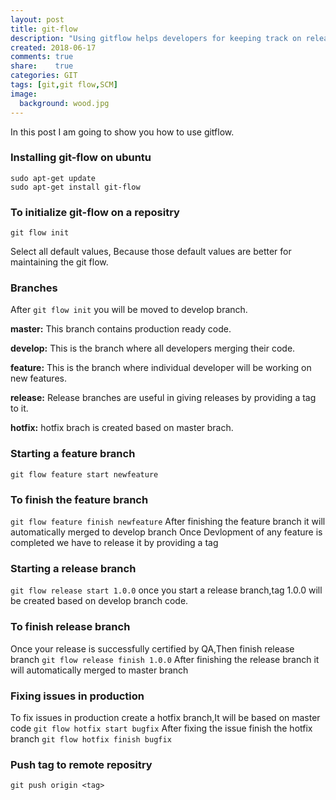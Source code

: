 ```yaml
---
layout: post
title: git-flow
description: "Using gitflow helps developers for keeping track on releases and features"
created: 2018-06-17
comments: true
share:    true
categories: GIT
tags: [git,git flow,SCM]
image:
  background: wood.jpg
---
```


In this post I am going to show you how to use gitflow.

### Installing git-flow on ubuntu
```unixo
sudo apt-get update
sudo apt-get install git-flow
```

### To initialize git-flow on a repositry
```unix
git flow init
```
Select all default values, Because those default values are better for maintaining the git flow.

### Branches

After ```git flow init``` you will be moved to develop branch. 

**master:** This branch contains production ready code.

**develop:** This is the branch where all developers merging their code.

**feature:** This is the branch where individual developer will be working on new features.

**release:** Release branches are useful in giving releases by providing a tag to it.

**hotfix:** hotfix brach is created based on master brach.

### Starting a feature branch

```git flow feature start newfeature```

### To finish the feature branch

```git flow feature finish newfeature```
After finishing the feature branch it will automatically merged to develop branch
Once Devlopment of any feature is completed we have to release it by providing a tag

### Starting a release branch

```git flow release start 1.0.0```
once you start a release branch,tag 1.0.0 will be created based on develop branch code.

### To finish release branch

Once your release is successfully certified by QA,Then finish release branch
```git flow release finish 1.0.0```
After finishing the release branch it will automatically merged to master branch

### Fixing issues in production

To fix issues in production create a hotfix branch,It will be based on master code ```git flow hotfix start bugfix```
After fixing the issue finish the hotfix branch ```git flow hotfix finish bugfix```

### Push tag to remote repositry

```git push origin <tag>```
